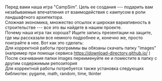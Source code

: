 Перед вами наша игра "CampSim". Цель ее создания --- подарить вам незабываемые впечатления от взаимодействия с кампусом в роли ландшафтного архитектора.              
Сложная экономика, множество отсылок и широкая вариативность в строительстве --- все это вы найдете в нашем проекте.            
Почему наша игра так хороша? Ищите запись презентации на защите, где мы рассказали все немного подробнее и, конечно же, просто поиграйте в нее. Вот как это сделать:              
    Для корректной работы программы вы обязаны скачать папку "images" (например при помощи сервиса https://download-directory.github.io/ )               
    После скачивания папки images переименуйте ее и поместите в папку с другим содержимым репозитория             
    Для корректной работы потребуется также установка следующих библиотек: pygame, math, random, time, tkinter         
